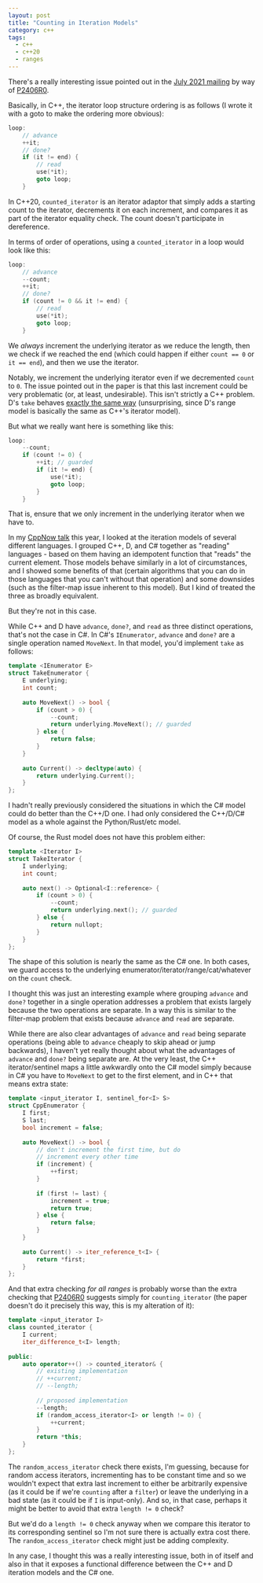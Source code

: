 ```yaml
---
layout: post
title: "Counting in Iteration Models"
category: c++
tags:
  - c++
  - c++20
  - ranges
---
```


There's a really interesting issue pointed out in the [July 2021 mailing](http://www.open-std.org/jtc1/sc22/wg21/docs/papers/2021/#mailing2021-07) by way of [P2406R0](https://wg21.link/p2406r0).

Basically, in C++, the iterator loop structure ordering is as follows (I wrote it with a goto to make the ordering more obvious):

```cpp
loop:
    // advance
    ++it;
    // done?
    if (it != end) {
        // read
        use(*it);
        goto loop;
    }
```

In C++20, `counted_iterator` is an iterator adaptor that simply adds a starting count to the iterator, decrements it on each increment, and compares it as part of the iterator equality check. The count doesn't participate in dereference.

In terms of order of operations, using a `counted_iterator` in a loop would look like this:

```cpp
loop:
    // advance
    --count;
    ++it;
    // done?
    if (count != 0 && it != end) {
        // read
        use(*it);
        goto loop;
    }
```

We *always* increment the underlying iterator as we reduce the length, then we check if we reached the end (which could happen if either `count == 0` or `it == end`), and then we use the iterator. 

Notably, we increment the underlying iterator even if we decremented `count` to `0`. The issue pointed out in the paper is that this last increment could be very problematic (or, at least, undesirable). This isn't strictly a C++ problem. D's `take` behaves [exactly the same way](https://github.com/dlang/phobos/blob/master/std/range/package.d#L2256-L2263) (unsurprising, since D's range model is basically the same as C++'s iterator model).

But what we really want here is something like this:

```cpp
loop:
    --count;
    if (count != 0) {
        ++it; // guarded
        if (it != end) {
            use(*it);
            goto loop;
        }
    }
```

That is, ensure that we only increment in the underlying iterator when we have to.

In my [CppNow talk](https://t.co/DuwKG03ToN?amp=1) this year, I looked at the iteration models of several different languages. I grouped C++, D, and C# together as "reading" languages - based on them having an idempotent function that "reads" the current element. Those models behave similarly in a lot of circumstances, and I showed some benefits of that (certain algorithms that you can do in those languages that you can't without that operation) and some downsides (such as the filter-map issue inherent to this model). But I kind of treated the three as broadly equivalent. 

But they're not in this case.

While C++ and D have `advance`, `done?`, and `read` as three distinct operations, that's not the case in C#. In C#'s `IEnumerator`, `advance` and `done?` are a single operation named `MoveNext`. In that model, you'd implement `take` as follows:

```cpp
template <IEnumerator E>
struct TakeEnumerator {
    E underlying;
    int count;
    
    auto MoveNext() -> bool {
        if (count > 0) {
            --count;
            return underlying.MoveNext(); // guarded
        } else {
            return false;
        }
    }
    
    auto Current() -> decltype(auto) {
        return underlying.Current();
    }
};
```

I hadn't really previously considered the situations in which the C# model could do better than the C++/D one. I had only considered the C++/D/C# model as a whole against the Python/Rust/etc model.

Of course, the Rust model does not have this problem either:

```cpp
template <Iterator I>
struct TakeIterator {
    I underlying;
    int count;
    
    auto next() -> Optional<I::reference> {
        if (count > 0) {
            --count;
            return underlying.next(); // guarded
        } else {
            return nullopt;
        }
    }
};
```

The shape of this solution is nearly the same as the C# one. In both cases, we guard access to the underlying enumerator/iterator/range/cat/whatever on the `count` check. 

I thought this was just an interesting example where grouping `advance` and `done?` together in a single operation addresses a problem that exists largely because the two operations are separate. In a way this is similar to the filter-map problem that exists because `advance` and `read` are separate. 

While there are also clear advantages of `advance` and `read` being separate operations (being able to `advance` cheaply to skip ahead or jump backwards), I haven't yet really thought about what the advantages of `advance` and `done?` being separate are. At the very least, the C++ iterator/sentinel maps a little awkwardly onto the C# model simply because in C# you have to `MoveNext` to get to the first element, and in C++ that means extra state:

```cpp
template <input_iterator I, sentinel_for<I> S>
struct CppEnumerator {
    I first;
    S last;
    bool increment = false;
    
    auto MoveNext() -> bool {
        // don't increment the first time, but do
        // increment every other time
        if (increment) {
            ++first;
        }
    
        if (first != last) {
            increment = true;
            return true;
        } else {
            return false;
        }
    }
    
    auto Current() -> iter_reference_t<I> {
        return *first;
    }
};
```

And that extra checking *for all ranges* is probably worse than the extra checking that [P2406R0](https://wg21.link/p2406r0) suggests simply for `counting_iterator` (the paper doesn't do it precisely this way, this is my alteration of it):

```cpp
template <input_iterator I>
class counted_iterator {
    I current;
    iter_difference_t<I> length;
    
public:
    auto operator++() -> counted_iterator& {
        // existing implementation
        // ++current;
        // --length;
        
        // proposed implementation
        --length;
        if (random_access_iterator<I> or length != 0) {
            ++current;
        }
        return *this;
    }
};
```

The `random_access_iterator` check there exists, I'm guessing, because for random access iterators, incrementing has to be constant time and so we wouldn't expect that extra last increment to either be arbitrarily expensive (as it could be if we're `counting` after a `filter`) or leave the underlying in a bad state (as it could be if `I` is input-only). And so, in that case, perhaps it might be better to avoid that extra `length != 0` check?

But we'd do a `length != 0` check anyway when we compare this iterator to its corresponding sentinel so I'm not sure there is actually extra cost there. The `random_access_iterator` check might just be adding complexity. 

In any case, I thought this was a really interesting issue, both in of itself and also in that it exposes a functional difference between the C++ and D iteration models and the C# one. 